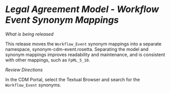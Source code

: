 # *Legal Agreement Model - Workflow Event Synonym Mappings*

_What is being released_

This release moves the `Workflow_Event` synonym mappings into a separate namespace, synonym-cdm-event.rosetta. Separating the model and synonym mappings improves readability and maintenance, and is consistent with other mappings, such as `FpML_5_10`.

_Review Directions_

In the CDM Portal, select the Textual Browser and search for the `Workflow_Event` synonyms.
